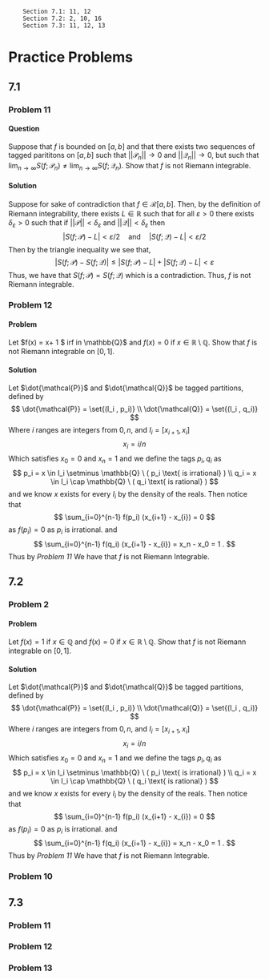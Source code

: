 ```
    Section 7.1: 11, 12
    Section 7.2: 2, 10, 16
    Section 7.3: 11, 12, 13
```

# Practice Problems 
## 7.1 
### Problem 11 
#### Question
Suppose that $f$ is bounded on $[a,b]$ and that there exists two sequences 
of tagged parititons on $[a,b]$ such that $||\mathcal{P}_n|| \to 0$ and
$||\mathcal{Q}_n|| \to 0$, but such that $\lim_{n \to \infty} S(f;\mathcal{P}_n) \neq \lim_{n \to \infty} S(f;\mathcal{Q}_n)$. Show that $f$ is not Riemann integrable.
#### Solution 
Suppose for sake of contradiction that $f \in \mathcal{R}[a,b]$. Then, by the definition of Riemann integrability, there exists $L \in \mathbb{R}$ such that for all $\varepsilon > 0$ there exists $\delta_{\varepsilon} > 0$ such that if $||\mathcal{P}|| < \delta_{\varepsilon}$ and $||\mathcal{Q}|| < \delta_{\varepsilon}$ then 
$$
    |S(f;\mathcal{P}) - L| < \varepsilon/2 \quad \text{and} \quad |S(f;\mathcal{Q}) - L| < \varepsilon/2
$$
Then by the triangle inequality we see that,  
$$
    |S(f;\mathcal{P}) - S(f;\mathcal{Q})| \leq |S(f;\mathcal{P}) - L| + |S(f;\mathcal{Q}) - L| < \varepsilon
$$
Thus, we have that $S(f;\mathcal{P}) = S(f;\mathcal{Q})$ which is a contradiction. Thus, $f$ is not Riemann integrable.
### Problem 12 
#### Problem 
Let $f(x) =  x+ 1 $ irf in \mathbb{Q}$ and $f(x) = 0$ if $x \in \mathbb{R} \setminus \mathbb{Q}$. Show that $f$ is not Riemann integrable on $[0,1]$. 
#### Solution  
Let $\dot{\mathcal{P}}$ and $\dot{\mathcal{Q}}$ be tagged partitions, defined by  
$$
\dot{\mathcal{P}} = \set{(I_i , p_i)}
\\ 
\dot{\mathcal{Q}} = \set{(I_i , q_i)} 
$$
Where $i$ ranges are integers from $0,n$, and $I_i= [x_{i+1}, x_{i}]$
$$
x_i = i/n
$$
Which satisfies $x_0 = 0$ and $x_n = 1$
and we define the tags $p_i , q_i$ as 
$$
p_i = x \in I_i \setminus \mathbb{Q}  \
( p_i \text{ is irrational} ) 
\\
q_i = x \in I_i \cap \mathbb{Q}
\ 
( q_i \text{ is rational} ) 
$$
and we know $x$ exists for every $I_i$ by the density of the reals. 
Then notice that 
$$
\sum_{i=0}^{n-1} f(p_i) (x_{i+1} - x_{i}) =  0 
$$
as $f(p_i) = 0$ as $p_i$ is irrational. 
and 
$$
\sum_{i=0}^{n-1} f(q_i) (x_{i+1} - x_{i}) = x_n - x_0 =  1 . 
$$ 
Thus by *Problem 11* We have that $f$ is not Riemann Integrable. 
## 7.2
### Problem 2
#### Problem 

Let $f(x) = 1$  if $x \in \mathbb{Q}$ and $f(x) = 0$ if $x \in \mathbb{R} \setminus \mathbb{Q}$. Show that $f$ is not Riemann integrable on $[0,1]$. 
#### Solution 
Let $\dot{\mathcal{P}}$ and $\dot{\mathcal{Q}}$ be tagged partitions, defined by  
$$
\dot{\mathcal{P}} = \set{(I_i , p_i)}
\\ 
\dot{\mathcal{Q}} = \set{(I_i , q_i)} 
$$
Where $i$ ranges are integers from $0,n$, and $I_i= [x_{i+1}, x_{i}]$
$$
x_i = i/n
$$
Which satisfies $x_0 = 0$ and $x_n = 1$
and we define the tags $p_i , q_i$ as 
$$
p_i = x \in I_i \setminus \mathbb{Q}  \
( p_i \text{ is irrational} ) 
\\
q_i = x \in I_i \cap \mathbb{Q}
\ 
( q_i \text{ is rational} ) 
$$
and we know $x$ exists for every $I_i$ by the density of the reals. 
Then notice that 
$$
\sum_{i=0}^{n-1} f(p_i) (x_{i+1} - x_{i}) =  0 
$$
as $f(p_i) = 0$ as $p_i$ is irrational. 
and 
$$
\sum_{i=0}^{n-1} f(q_i) (x_{i+1} - x_{i}) = x_n - x_0 =  1 . 
$$ 
Thus by *Problem 11* We have that $f$ is not Riemann Integrable. 
### Problem 10
## 7.3 
### Problem 11  
### Problem 12
### Problem 13 